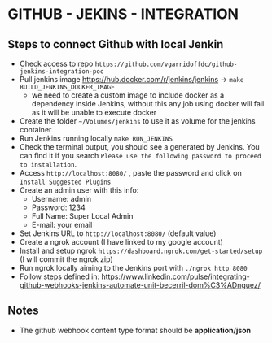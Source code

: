# GITHUB - JEKINS - INTEGRATION

## Steps to connect Github with local Jenkin

- Check access to repo `https://github.com/vgarridoffdc/github-jenkins-integration-poc`
- Pull jenkins image https://hub.docker.com/r/jenkins/jenkins -> `make BUILD_JENKINS_DOCKER_IMAGE`
  - we need to create a custom image to include docker as a dependency inside Jenkins, without this any job using docker will fail as it will be unable to execute docker
- Create the folder `~/Volumes/jenkins` to use it as volume for the jenkins container
- Run Jenkins running locally `make RUN_JENKINS`
- Check the terminal output, you should see a generated by Jenkins. You can find it if you search `Please use the following password to proceed to installation`.
- Access `http://localhost:8080/` , paste the password and click on `Install Suggested Plugins` 
- Create an admin user with this info:
  - Username: admin
  - Password: 1234
  - Full Name: Super Local Admin
  - E-mail: your email
- Set Jenkins URL to `http://localhost:8080/` (default value)
- Create a ngrok account (I have linked to my google account)
- Install and setup ngrok `https://dashboard.ngrok.com/get-started/setup` (I will commit the ngrok zip)
- Run ngrok locally aiming to the Jenkins port with `./ngrok http 8080`
- Follow steps defined in: https://www.linkedin.com/pulse/integrating-github-webhooks-jenkins-automate-unit-becerril-dom%C3%ADnguez/

## Notes

- The github webhook content type format should be **application/json**